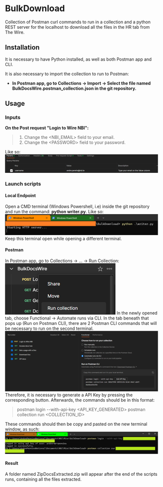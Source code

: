 # BulkDownload
Collection of Postman curl commands to run in a collection and a python REST server for the localhost to download all the files in the HR tab from The Wire.

## Installation
It is necessary to have Python installed, as well as both Postman app and CLI.

It is also necessary to import the collection to run to Postman:

- **In Postman app, go to Collections -> Import -> Select the file named BulkDocsWire.postman_collection.json in the git repository.**

## Usage
### Inputs
**On the Post request "Login to Wire NBI":**
>1. Change the \<NBI_EMAIL> field to your email.
>2. Change the \<PASSWORD> field to your password.

Like so:
![alt text](Assets/Input.PNG)
### Launch scripts
#### Local Endpoint
Open a CMD terminal (Windows Powershell, i.e) inside the git repository and run the command: **python writer.py**.
Like so:
![alt text](Assets/LocalEndpoint.PNG)
Keep this terminal open while opening a different terminal.

#### Postman
In Postman app, go to Collections -> ... -> Run Collection:
![alt text](Assets/ChooseCollection.png)
In the newly opened tab, choose Functional -> Automate runs via CLI. In the tab beneath that pops up (Run on Postman CLI), there are 2 Postman CLI commands that will be necessary to run on the second terminal.
![alt text](Assets/RunCollectionPostman.PNG)
Therefore, it is necessary to generate a API Key by pressing the corresponding button. Afterwards, the commands should be in this format:
>postman login --with-api-key <API_KEY_GENERATED>
>postman collection run <COLLECTION_ID>

These commands should then be copy and pasted on the new terminal window, as such:
![alt text](Assets/RunCollectionCLI.PNG)

#### Result
A folder named ZipDocsExtracted.zip will appear after the end of the scripts runs, containing all the files extracted.

